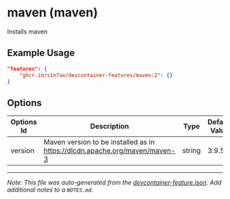 
# maven (maven)

Installs maven

## Example Usage

```json
"features": {
    "ghcr.io/s1n7ax/devcontainer-features/maven:2": {}
}
```

## Options

| Options Id | Description | Type | Default Value |
|-----|-----|-----|-----|
| version | Maven version to be installed as in https://dlcdn.apache.org/maven/maven-3 | string | 3.9.5 |



---

_Note: This file was auto-generated from the [devcontainer-feature.json](https://github.com/s1n7ax/devcontainer-features/blob/main/src/maven/devcontainer-feature.json).  Add additional notes to a `NOTES.md`._
